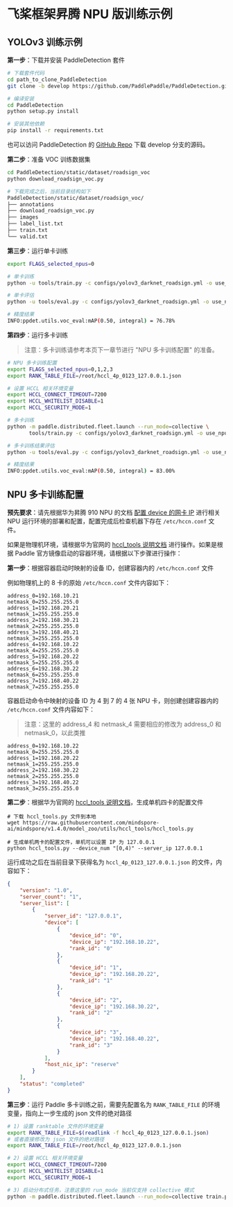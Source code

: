 # 飞桨框架昇腾 NPU 版训练示例

## YOLOv3 训练示例

**第一步**：下载并安装 PaddleDetection 套件

```bash
# 下载套件代码
cd path_to_clone_PaddleDetection
git clone -b develop https://github.com/PaddlePaddle/PaddleDetection.git

# 编译安装
cd PaddleDetection
python setup.py install

# 安装其他依赖
pip install -r requirements.txt
```

也可以访问 PaddleDetection 的 [GitHub Repo](https://github.com/PaddlePaddle/PaddleDetection) 下载 develop 分支的源码。

**第二步**：准备 VOC 训练数据集

```bash
cd PaddleDetection/static/dataset/roadsign_voc
python download_roadsign_voc.py

# 下载完成之后，当前目录结构如下
PaddleDetection/static/dataset/roadsign_voc/
├── annotations
├── download_roadsign_voc.py
├── images
├── label_list.txt
├── train.txt
└── valid.txt
```

**第三步**：运行单卡训练

```bash
export FLAGS_selected_npus=0

# 单卡训练
python -u tools/train.py -c configs/yolov3_darknet_roadsign.yml -o use_npu=True

# 单卡评估
python -u tools/eval.py -c configs/yolov3_darknet_roadsign.yml -o use_npu=True

# 精度结果
INFO:ppdet.utils.voc_eval:mAP(0.50, integral) = 76.78%
```

**第四步**：运行多卡训练

> 注意：多卡训练请参考本页下一章节进行 "NPU 多卡训练配置" 的准备。

```bash
# NPU 多卡训练配置
export FLAGS_selected_npus=0,1,2,3
export RANK_TABLE_FILE=/root/hccl_4p_0123_127.0.0.1.json

# 设置 HCCL 相关环境变量
export HCCL_CONNECT_TIMEOUT=7200
export HCCL_WHITELIST_DISABLE=1
export HCCL_SECURITY_MODE=1

# 多卡训练
python -m paddle.distributed.fleet.launch --run_mode=collective \
       tools/train.py -c configs/yolov3_darknet_roadsign.yml -o use_npu=True

# 多卡训练结果评估
python -u tools/eval.py -c configs/yolov3_darknet_roadsign.yml -o use_npu=True

# 精度结果
INFO:ppdet.utils.voc_eval:mAP(0.50, integral) = 83.00%
```

## NPU 多卡训练配置

**预先要求**：请先根据华为昇腾 910 NPU 的文档 [配置 device 的网卡 IP](https://support.huaweicloud.com/instg-cli-cann502-alpha005/atlasdeploy_03_0105.html) 进行相关 NPU 运行环境的部署和配置，配置完成后检查机器下存在 `/etc/hccn.conf` 文件。

如果是物理机环境，请根据华为官网的 [hccl_tools 说明文档](https://github.com/mindspore-ai/mindspore/tree/v1.4.0/model_zoo/utils/hccl_tools) 进行操作。如果是根据 Paddle 官方镜像启动的容器环境，请根据以下步骤进行操作：

**第一步**：根据容器启动时映射的设备 ID，创建容器内的 `/etc/hccn.conf` 文件

例如物理机上的 8 卡的原始 `/etc/hccn.conf` 文件内容如下：

```
address_0=192.168.10.21
netmask_0=255.255.255.0
address_1=192.168.20.21
netmask_1=255.255.255.0
address_2=192.168.30.21
netmask_2=255.255.255.0
address_3=192.168.40.21
netmask_3=255.255.255.0
address_4=192.168.10.22
netmask_4=255.255.255.0
address_5=192.168.20.22
netmask_5=255.255.255.0
address_6=192.168.30.22
netmask_6=255.255.255.0
address_7=192.168.40.22
netmask_7=255.255.255.0
```

容器启动命令中映射的设备 ID 为 4 到 7 的 4 张 NPU 卡，则创建创建容器内的 `/etc/hccn.conf` 文件内容如下：

> 注意：这里的 address_4 和 netmask_4 需要相应的修改为 address_0 和 netmask_0，以此类推

```
address_0=192.168.10.22
netmask_0=255.255.255.0
address_1=192.168.20.22
netmask_1=255.255.255.0
address_2=192.168.30.22
netmask_2=255.255.255.0
address_3=192.168.40.22
netmask_3=255.255.255.0
```

**第二步**：根据华为官网的 [hccl_tools 说明文档](https://github.com/mindspore-ai/mindspore/tree/v1.4.0/model_zoo/utils/hccl_tools)，生成单机四卡的配置文件

```
# 下载 hccl_tools.py 文件到本地
wget https://raw.githubusercontent.com/mindspore-ai/mindspore/v1.4.0/model_zoo/utils/hccl_tools/hccl_tools.py

# 生成单机两卡的配置文件，单机可以设置 IP 为 127.0.0.1
python hccl_tools.py --device_num "[0,4)" --server_ip 127.0.0.1
```

运行成功之后在当前目录下获得名为 `hccl_4p_0123_127.0.0.1.json` 的文件，内容如下：

```json
{
    "version": "1.0",
    "server_count": "1",
    "server_list": [
        {
            "server_id": "127.0.0.1",
            "device": [
                {
                    "device_id": "0",
                    "device_ip": "192.168.10.22",
                    "rank_id": "0"
                },
                {
                    "device_id": "1",
                    "device_ip": "192.168.20.22",
                    "rank_id": "1"
                },
                {
                    "device_id": "2",
                    "device_ip": "192.168.30.22",
                    "rank_id": "2"
                },
                {
                    "device_id": "3",
                    "device_ip": "192.168.40.22",
                    "rank_id": "3"
                }
            ],
            "host_nic_ip": "reserve"
        }
    ],
    "status": "completed"
}
```

**第三步**：运行 Paddle 多卡训练之前，需要先配置名为 `RANK_TABLE_FILE` 的环境变量，指向上一步生成的 json 文件的绝对路径

```bash
# 1) 设置 ranktable 文件的环境变量
export RANK_TABLE_FILE=$(readlink -f hccl_4p_0123_127.0.0.1.json)
# 或者直接修改为 json 文件的绝对路径
export RANK_TABLE_FILE=/root/hccl_4p_0123_127.0.0.1.json

# 2) 设置 HCCL 相关环境变量
export HCCL_CONNECT_TIMEOUT=7200
export HCCL_WHITELIST_DISABLE=1
export HCCL_SECURITY_MODE=1

# 3) 启动分布式任务，注意这里的 run_mode 当前仅支持 collective 模式
python -m paddle.distributed.fleet.launch --run_mode=collective train.py ...
```
